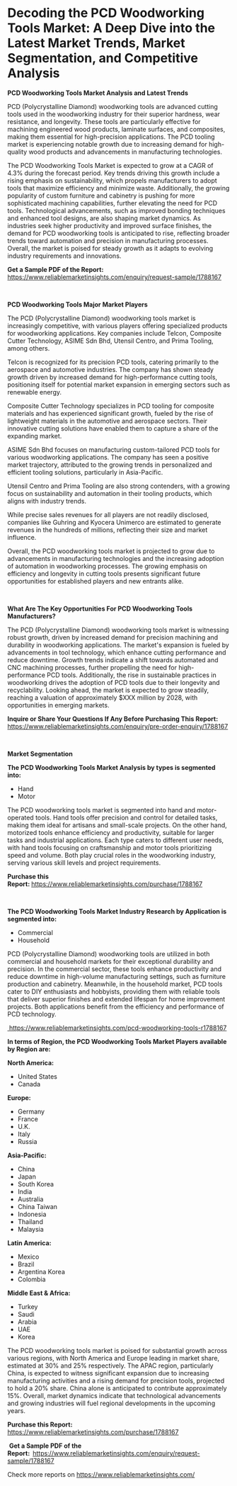 <p><h1>Decoding the PCD Woodworking Tools Market: A Deep Dive into the Latest Market Trends, Market Segmentation, and Competitive Analysis</h1></p><p><strong>PCD Woodworking Tools Market Analysis and Latest Trends</strong></p>
<p><p>PCD (Polycrystalline Diamond) woodworking tools are advanced cutting tools used in the woodworking industry for their superior hardness, wear resistance, and longevity. These tools are particularly effective for machining engineered wood products, laminate surfaces, and composites, making them essential for high-precision applications. The PCD tooling market is experiencing notable growth due to increasing demand for high-quality wood products and advancements in manufacturing technologies.</p><p>The PCD Woodworking Tools Market is expected to grow at a CAGR of 4.3% during the forecast period. Key trends driving this growth include a rising emphasis on sustainability, which propels manufacturers to adopt tools that maximize efficiency and minimize waste. Additionally, the growing popularity of custom furniture and cabinetry is pushing for more sophisticated machining capabilities, further elevating the need for PCD tools. Technological advancements, such as improved bonding techniques and enhanced tool designs, are also shaping market dynamics. As industries seek higher productivity and improved surface finishes, the demand for PCD woodworking tools is anticipated to rise, reflecting broader trends toward automation and precision in manufacturing processes. Overall, the market is poised for steady growth as it adapts to evolving industry requirements and innovations.</p></p>
<p><strong>Get a Sample PDF of the Report:&nbsp;</strong> <a href="https://www.reliablemarketinsights.com/enquiry/request-sample/1788167?utm_campaign=1887&utm_medium=2&utm_source=Github&utm_content=ia&utm_term=27022025&utm_id=pcd-woodworking-tools">https://www.reliablemarketinsights.com/enquiry/request-sample/1788167</a></p>
<p>&nbsp;</p>
<p><strong>PCD Woodworking Tools Major Market Players</strong></p>
<p><p>The PCD (Polycrystalline Diamond) woodworking tools market is increasingly competitive, with various players offering specialized products for woodworking applications. Key companies include Telcon, Composite Cutter Technology, ASIME Sdn Bhd, Utensil Centro, and Prima Tooling, among others.</p><p>Telcon is recognized for its precision PCD tools, catering primarily to the aerospace and automotive industries. The company has shown steady growth driven by increased demand for high-performance cutting tools, positioning itself for potential market expansion in emerging sectors such as renewable energy.</p><p>Composite Cutter Technology specializes in PCD tooling for composite materials and has experienced significant growth, fueled by the rise of lightweight materials in the automotive and aerospace sectors. Their innovative cutting solutions have enabled them to capture a share of the expanding market.</p><p>ASIME Sdn Bhd focuses on manufacturing custom-tailored PCD tools for various woodworking applications. The company has seen a positive market trajectory, attributed to the growing trends in personalized and efficient tooling solutions, particularly in Asia-Pacific.</p><p>Utensil Centro and Prima Tooling are also strong contenders, with a growing focus on sustainability and automation in their tooling products, which aligns with industry trends. </p><p>While precise sales revenues for all players are not readily disclosed, companies like Guhring and Kyocera Unimerco are estimated to generate revenues in the hundreds of millions, reflecting their size and market influence.</p><p>Overall, the PCD woodworking tools market is projected to grow due to advancements in manufacturing technologies and the increasing adoption of automation in woodworking processes. The growing emphasis on efficiency and longevity in cutting tools presents significant future opportunities for established players and new entrants alike.</p></p>
<p>&nbsp;</p>
<p><strong>What Are The Key Opportunities For PCD Woodworking Tools Manufacturers?</strong></p>
<p><p>The PCD (Polycrystalline Diamond) woodworking tools market is witnessing robust growth, driven by increased demand for precision machining and durability in woodworking applications. The market's expansion is fueled by advancements in tool technology, which enhance cutting performance and reduce downtime. Growth trends indicate a shift towards automated and CNC machining processes, further propelling the need for high-performance PCD tools. Additionally, the rise in sustainable practices in woodworking drives the adoption of PCD tools due to their longevity and recyclability. Looking ahead, the market is expected to grow steadily, reaching a valuation of approximately $XXX million by 2028, with opportunities in emerging markets.</p></p>
<p><strong>Inquire or Share Your Questions If Any Before Purchasing This Report:</strong> <a href="https://www.reliablemarketinsights.com/enquiry/pre-order-enquiry/1788167?utm_campaign=1887&utm_medium=2&utm_source=Github&utm_content=ia&utm_term=27022025&utm_id=pcd-woodworking-tools">https://www.reliablemarketinsights.com/enquiry/pre-order-enquiry/1788167</a></p>
<p>&nbsp;</p>
<p><strong>Market Segmentation</strong></p>
<p><strong>The PCD Woodworking Tools Market Analysis by types is segmented into:</strong></p>
<p><ul><li>Hand</li><li>Motor</li></ul></p>
<p><p>The PCD woodworking tools market is segmented into hand and motor-operated tools. Hand tools offer precision and control for detailed tasks, making them ideal for artisans and small-scale projects. On the other hand, motorized tools enhance efficiency and productivity, suitable for larger tasks and industrial applications. Each type caters to different user needs, with hand tools focusing on craftsmanship and motor tools prioritizing speed and volume. Both play crucial roles in the woodworking industry, serving various skill levels and project requirements.</p></p>
<p><strong>Purchase this Report:&nbsp;</strong><a href="https://www.reliablemarketinsights.com/purchase/1788167?utm_campaign=1887&utm_medium=2&utm_source=Github&utm_content=ia&utm_term=27022025&utm_id=pcd-woodworking-tools">https://www.reliablemarketinsights.com/purchase/1788167</a></p>
<p>&nbsp;</p>
<p><strong>The PCD Woodworking Tools Market Industry Research by Application is segmented into:</strong></p>
<p><ul><li>Commercial</li><li>Household</li></ul></p>
<p><p>PCD (Polycrystalline Diamond) woodworking tools are utilized in both commercial and household markets for their exceptional durability and precision. In the commercial sector, these tools enhance productivity and reduce downtime in high-volume manufacturing settings, such as furniture production and cabinetry. Meanwhile, in the household market, PCD tools cater to DIY enthusiasts and hobbyists, providing them with reliable tools that deliver superior finishes and extended lifespan for home improvement projects. Both applications benefit from the efficiency and performance of PCD technology.</p></p>
<p><a href="https://www.reliablemarketinsights.com/pcd-woodworking-tools-r1788167?utm_campaign=1887&utm_medium=2&utm_source=Github&utm_content=ia&utm_term=27022025&utm_id=pcd-woodworking-tools">&nbsp;https://www.reliablemarketinsights.com/pcd-woodworking-tools-r1788167</a></p>
<p><strong>In terms of Region, the PCD Woodworking Tools Market Players available by Region are:</strong></p>
<p>
    <p> <strong> North America: </strong>
        <ul>
            <li>United States</li>
            <li>Canada</li>
        </ul>
        </p> 
    <p> <strong> Europe: </strong>
        <ul>
            <li>Germany</li>
            <li>France</li>
            <li>U.K.</li>
            <li>Italy</li>
            <li>Russia</li>
        </ul>
        </p> 
    <p> <strong> Asia-Pacific: </strong>
        <ul>
            <li>China</li>
            <li>Japan</li>
            <li>South Korea</li>
            <li>India</li>
            <li>Australia</li>
            <li>China Taiwan</li>
            <li>Indonesia</li>
            <li>Thailand</li>
            <li>Malaysia</li>
        </ul>
        </p> 
    <p> <strong> Latin America: </strong>
        <ul>
            <li>Mexico</li>
            <li>Brazil</li>
            <li>Argentina Korea</li>
            <li>Colombia</li>
        </ul>
        </p> 
    <p> <strong> Middle East & Africa: </strong>
        <ul>
            <li>Turkey</li>
            <li>Saudi</li>
            <li>Arabia</li>
            <li>UAE</li>
            <li>Korea</li>
        </ul>
    </p>
    </p>
<p><p>The PCD woodworking tools market is poised for substantial growth across various regions, with North America and Europe leading in market share, estimated at 30% and 25% respectively. The APAC region, particularly China, is expected to witness significant expansion due to increasing manufacturing activities and a rising demand for precision tools, projected to hold a 20% share. China alone is anticipated to contribute approximately 15%. Overall, market dynamics indicate that technological advancements and growing industries will fuel regional developments in the upcoming years.</p></p>
<p><strong>Purchase this Report: </strong><a href="https://www.reliablemarketinsights.com/purchase/1788167?utm_campaign=1887&utm_medium=2&utm_source=Github&utm_content=ia&utm_term=27022025&utm_id=pcd-woodworking-tools">https://www.reliablemarketinsights.com/purchase/1788167</a></p>
<p>&nbsp;<strong>Get a Sample PDF of the Report:&nbsp;&nbsp;</strong><a href="https://www.reliablemarketinsights.com/enquiry/request-sample/1788167?utm_campaign=1887&utm_medium=2&utm_source=Github&utm_content=ia&utm_term=27022025&utm_id=pcd-woodworking-tools">https://www.reliablemarketinsights.com/enquiry/request-sample/1788167</a></p>
<p><strong></strong></p>
<p>Check more reports on <a href="https://www.reliablemarketinsights.com/?utm_campaign=1887&utm_medium=2&utm_source=Github&utm_content=ia&utm_term=27022025&utm_id=pcd-woodworking-tools">https://www.reliablemarketinsights.com/</a></p>